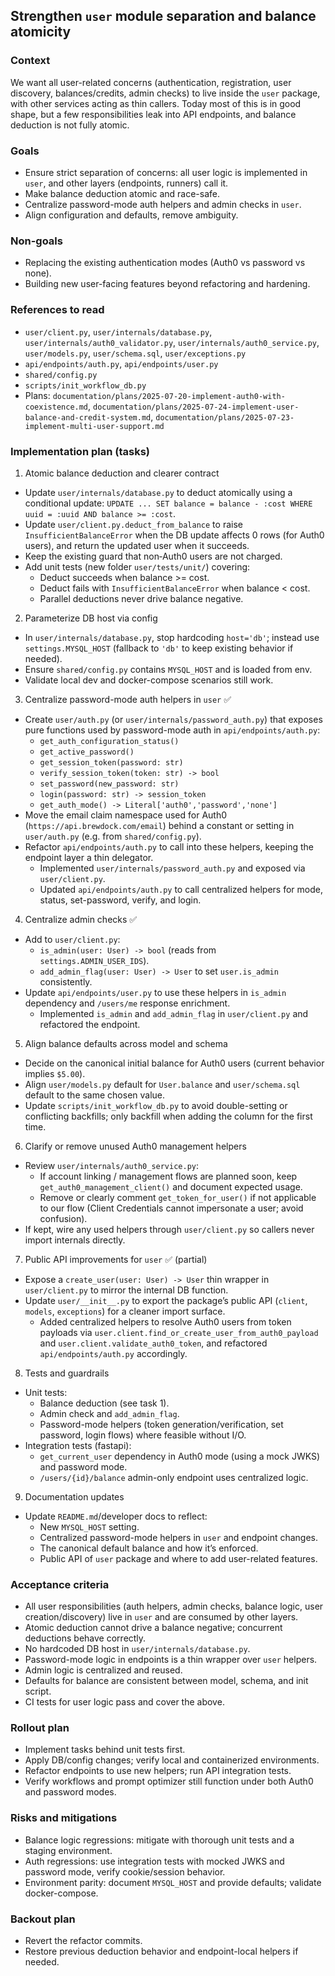 ## Strengthen `user` module separation and balance atomicity

### Context
We want all user-related concerns (authentication, registration, user discovery, balances/credits, admin checks) to live inside the `user` package, with other services acting as thin callers. Today most of this is in good shape, but a few responsibilities leak into API endpoints, and balance deduction is not fully atomic.

### Goals
- Ensure strict separation of concerns: all user logic is implemented in `user`, and other layers (endpoints, runners) call it.
- Make balance deduction atomic and race-safe.
- Centralize password-mode auth helpers and admin checks in `user`.
- Align configuration and defaults, remove ambiguity.

### Non-goals
- Replacing the existing authentication modes (Auth0 vs password vs none).
- Building new user-facing features beyond refactoring and hardening.

### References to read
- `user/client.py`, `user/internals/database.py`, `user/internals/auth0_validator.py`, `user/internals/auth0_service.py`, `user/models.py`, `user/schema.sql`, `user/exceptions.py`
- `api/endpoints/auth.py`, `api/endpoints/user.py`
- `shared/config.py`
- `scripts/init_workflow_db.py`
- Plans: `documentation/plans/2025-07-20-implement-auth0-with-coexistence.md`, `documentation/plans/2025-07-24-implement-user-balance-and-credit-system.md`, `documentation/plans/2025-07-23-implement-multi-user-support.md`

### Implementation plan (tasks)

1) Atomic balance deduction and clearer contract
- Update `user/internals/database.py` to deduct atomically using a conditional update: `UPDATE ... SET balance = balance - :cost WHERE uuid = :uuid AND balance >= :cost`.
- Update `user/client.py.deduct_from_balance` to raise `InsufficientBalanceError` when the DB update affects 0 rows (for Auth0 users), and return the updated user when it succeeds.
- Keep the existing guard that non‑Auth0 users are not charged.
- Add unit tests (new folder `user/tests/unit/`) covering:
  - Deduct succeeds when balance >= cost.
  - Deduct fails with `InsufficientBalanceError` when balance < cost.
  - Parallel deductions never drive balance negative.

2) Parameterize DB host via config
- In `user/internals/database.py`, stop hardcoding `host='db'`; instead use `settings.MYSQL_HOST` (fallback to `'db'` to keep existing behavior if needed).
- Ensure `shared/config.py` contains `MYSQL_HOST` and is loaded from env.
- Validate local dev and docker-compose scenarios still work.

3) Centralize password-mode auth helpers in `user` ✅
- Create `user/auth.py` (or `user/internals/password_auth.py`) that exposes pure functions used by password-mode auth in `api/endpoints/auth.py`:
  - `get_auth_configuration_status()`
  - `get_active_password()`
  - `get_session_token(password: str)`
  - `verify_session_token(token: str) -> bool`
  - `set_password(new_password: str)`
  - `login(password: str) -> session_token`
  - `get_auth_mode() -> Literal['auth0','password','none']`
- Move the email claim namespace used for Auth0 (`https://api.brewdock.com/email`) behind a constant or setting in `user/auth.py` (e.g. from `shared/config.py`).
- Refactor `api/endpoints/auth.py` to call into these helpers, keeping the endpoint layer a thin delegator.
  - Implemented `user/internals/password_auth.py` and exposed via `user/client.py`.
  - Updated `api/endpoints/auth.py` to call centralized helpers for mode, status, set-password, verify, and login.

4) Centralize admin checks ✅
- Add to `user/client.py`:
  - `is_admin(user: User) -> bool` (reads from `settings.ADMIN_USER_IDS`).
  - `add_admin_flag(user: User) -> User` to set `user.is_admin` consistently.
- Update `api/endpoints/user.py` to use these helpers in `is_admin` dependency and `/users/me` response enrichment.
  - Implemented `is_admin` and `add_admin_flag` in `user/client.py` and refactored the endpoint.

5) Align balance defaults across model and schema
- Decide on the canonical initial balance for Auth0 users (current behavior implies `$5.00`).
- Align `user/models.py` default for `User.balance` and `user/schema.sql` default to the same chosen value.
- Update `scripts/init_workflow_db.py` to avoid double-setting or conflicting backfills; only backfill when adding the column for the first time.

6) Clarify or remove unused Auth0 management helpers
- Review `user/internals/auth0_service.py`:
  - If account linking / management flows are planned soon, keep `get_auth0_management_client()` and document expected usage.
  - Remove or clearly comment `get_token_for_user()` if not applicable to our flow (Client Credentials cannot impersonate a user; avoid confusion).
- If kept, wire any used helpers through `user/client.py` so callers never import internals directly.

7) Public API improvements for `user` ✅ (partial)
- Expose a `create_user(user: User) -> User` thin wrapper in `user/client.py` to mirror the internal DB function.
- Update `user/__init__.py` to export the package’s public API (`client`, `models`, `exceptions`) for a cleaner import surface.
  - Added centralized helpers to resolve Auth0 users from token payloads via `user.client.find_or_create_user_from_auth0_payload` and `user.client.validate_auth0_token`, and refactored `api/endpoints/auth.py` accordingly.

8) Tests and guardrails
- Unit tests:
  - Balance deduction (see task 1).
  - Admin check and `add_admin_flag`.
  - Password-mode helpers (token generation/verification, set password, login flows) where feasible without I/O.
- Integration tests (fastapi):
  - `get_current_user` dependency in Auth0 mode (using a mock JWKS) and password mode.
  - `/users/{id}/balance` admin-only endpoint uses centralized logic.

9) Documentation updates
- Update `README.md`/developer docs to reflect:
  - New `MYSQL_HOST` setting.
  - Centralized password-mode helpers in `user` and endpoint changes.
  - The canonical default balance and how it’s enforced.
  - Public API of `user` package and where to add user-related features.

### Acceptance criteria
- All user responsibilities (auth helpers, admin checks, balance logic, user creation/discovery) live in `user` and are consumed by other layers.
- Atomic deduction cannot drive a balance negative; concurrent deductions behave correctly.
- No hardcoded DB host in `user/internals/database.py`.
- Password-mode logic in endpoints is a thin wrapper over `user` helpers.
- Admin logic is centralized and reused.
- Defaults for balance are consistent between model, schema, and init script.
- CI tests for user logic pass and cover the above.

### Rollout plan
- Implement tasks behind unit tests first.
- Apply DB/config changes; verify local and containerized environments.
- Refactor endpoints to use new helpers; run API integration tests.
- Verify workflows and prompt optimizer still function under both Auth0 and password modes.

### Risks and mitigations
- Balance logic regressions: mitigate with thorough unit tests and a staging environment.
- Auth regressions: use integration tests with mocked JWKS and password mode, verify cookie/session behavior.
- Environment parity: document `MYSQL_HOST` and provide defaults; validate docker-compose.

### Backout plan
- Revert the refactor commits.
- Restore previous deduction behavior and endpoint-local helpers if needed.



